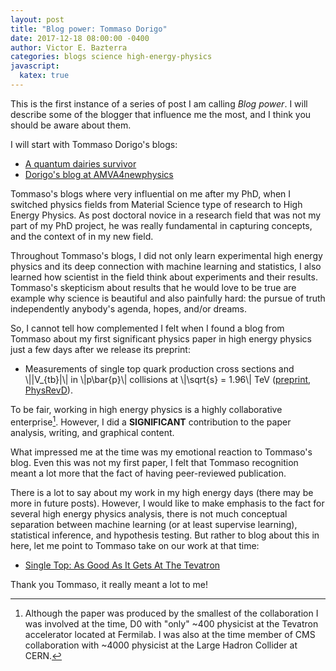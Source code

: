 ```yaml
---
layout: post
title: "Blog power: Tommaso Dorigo"
date: 2017-12-18 08:00:00 -0400
author: Victor E. Bazterra
categories: blogs science high-energy-physics
javascript:
  katex: true
---
```


This is the first instance of a series of post I am calling *Blog power*. I will describe some of the blogger that influence me the most, and I think you should be aware about them.

I will start with Tommaso Dorigo's blogs:  

* [A quantum dairies survivor](http://www.science20.com/quantum_diaries_survivor)
* [Dorigo's blog at AMVA4newphysics](https://amva4newphysics.wordpress.com/author/dorigo)

Tommaso's blogs where very influential on me after my PhD, when I switched physics fields from Material Science type of research to High Energy Physics. As post doctoral novice in a research field that was not my part of my PhD project, he was really fundamental in capturing concepts, and the context of in my new field.

Throughout Tommaso's blogs, I did not only learn experimental high energy physics and its deep connection with machine learning and statistics, I also learned how scientist in the field think about experiments and their results. Tommaso's skepticism about results that he would love to be true are example why science is beautiful and also painfully hard: the pursue of truth independently anybody's agenda, hopes, and/or dreams.

So, I cannot tell how complemented I felt when I found a blog from Tommaso about my first significant physics paper in high energy physics just a few days after we release its preprint:

* Measurements of single top quark production cross sections and \\|\|V_{tb}\|\\| in \\|p\bar{p}\\| collisions at \\|\sqrt{s} = 1.96\\| TeV  ([preprint](https://arxiv.org/abs/1108.3091), [PhysRevD](https://journals.aps.org/prd/abstract/10.1103/PhysRevD.84.112001)).

To be fair, working in high energy physics is a highly collaborative enterprise[^1]. However, I did a **SIGNIFICANT** contribution to the paper analysis, writing, and graphical content.

What impressed me at the time was my emotional reaction to Tommaso's blog. Even this was not my first paper, I felt that Tommaso recognition meant a lot more that the fact of having peer-reviewed publication.

There is a lot to say about my work in my high energy days (there may be more in future posts). However, I would like to make emphasis to the fact for several high energy physics analysis, there is not much conceptual separation between machine learning (or at least supervise learning), statistical inference, and hypothesis testing. But rather to blog about this in here, let me point to Tommaso take on our work at that time:

* [Single Top: As Good As It Gets At The Tevatron](http://www.science20.com/quantum_diaries_survivor/single_top_good_it_gets_tevatron-81857)

Thank you Tommaso, it really meant a lot to me!

[^1]: Although the paper was produced by the smallest of the collaboration I was involved at the time, D0 with "only" ~400 physicist at the Tevatron accelerator located at Fermilab. I was also at the time member of CMS collaboration with ~4000 physicist at the Large Hadron Collider at CERN.
